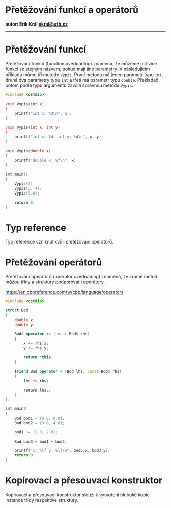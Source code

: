 # Přetěžování funkcí a operátorů

**autor: Erik Král ekral@utb.cz**

---

# Přetěžování funkcí

Přetěžování funkcí (function overloading) znamená, že můžeme mít více funkcí se stejným názvem, pokud mají jiné parametry. V následujícím příkladu máme tři metody `Vypis`. První metoda má jeden parametr typu `int`, druhá dva parametry typu `int` a třetí má parametr typu `double`. Překladač potom podle typu argumentu zavolá správnou metodu `Vypis`.

```cpp
#include <cstdio>

void Vypis(int x)
{
    printf("int x: %d\n", x);
}

void Vypis(int x, int y)
{
    printf("int x: %d, int y: %d\n", x, y);
}

void Vypis(double x)
{
    printf("double x: %f\n", x);
}

int main()
{
    Vypis(3);
    Vypis(3, 4);
    Vypis(3.0);

    return 0;
}
```

# Typ reference

Typ reference vzniknul kvůli přetěžování operátorů. 

# Přetěžování operátorů

Přetěžování operátorů (operator overloading) znamená, že kromě metod můžou třídy a struktury podporovat i operátory.

https://en.cppreference.com/w/cpp/language/operators

```cpp
#include <cstdio>

struct Bod
{
    double x;
    double y;

    Bod& operator += (const Bod& rhs)
    {
        x += rhs.x;
        y += rhs.y;

        return *this;
    }

    friend Bod operator + (Bod lhs, const Bod& rhs)
    {
        lhs += rhs;

        return lhs;;
    }
};

int main()
{
    Bod bod1 = {0.0, 0.0};
    Bod bod2 = {3.0, 4.0};

    bod1 += {1.0, 2.0};

    Bod bod3 = bod1 + bod2;

    printf("x: %lf y: %lf\n", bod3.x, bod3.y);
    return 0;
}
```

# Kopírovací a přesouvací konstruktor

Kopírovací a přesouvací konstruktor slouží k vytvoření hluboké kopie instance třídy respektive struktury.
